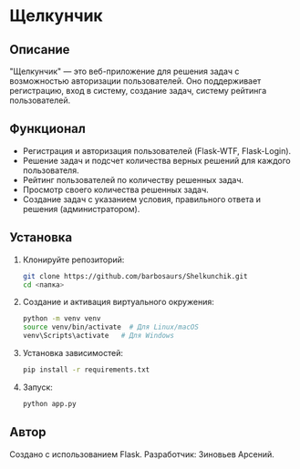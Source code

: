 # Щелкунчик

## Описание

"Щелкунчик" — это веб-приложение для решения задач с возможностью авторизации пользователей. Оно поддерживает регистрацию, вход в систему, создание задач, систему рейтинга пользователей.

## Функционал

* Регистрация и авторизация пользователей (Flask-WTF, Flask-Login).
* Решение задач и подсчет количества верных решений для каждого пользователя.
* Рейтинг пользователей по количеству решенных задач.
* Просмотр своего количества решенных задач.
* Создание задач с указанием условия, правильного ответа и решения (администратором).

## Установка

1. Клонируйте репозиторий:

   ```bash
   git clone https://github.com/barbosaurs/Shelkunchik.git
   cd <папка>
   ```

2. Создание и активация виртуального окружения:

   ```bash
   python -m venv venv
   source venv/bin/activate  # Для Linux/macOS
   venv\Scripts\activate   # Для Windows
   ```

3. Установка зависимостей:

   ```bash
   pip install -r requirements.txt
   ```

4. Запуск:

   ```bash
   python app.py
   ```

## Автор

Создано с использованием Flask. Разработчик: Зиновьев Арсений.
